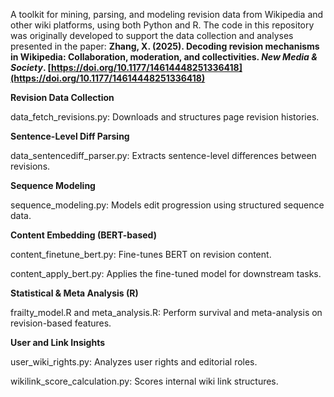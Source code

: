 A toolkit for mining, parsing, and modeling revision data from Wikipedia and other wiki platforms, using both Python and R.
The code in this repository was originally developed to support the data collection and analyses presented in the paper:
**Zhang, X. (2025). Decoding revision mechanisms in Wikipedia: Collaboration, moderation, and collectivities. *New Media & Society*. [https://doi.org/10.1177/14614448251336418](https://doi.org/10.1177/14614448251336418)**

**Revision Data Collection**

data_fetch_revisions.py: Downloads and structures page revision histories.

**Sentence-Level Diff Parsing**

data_sentencediff_parser.py: Extracts sentence-level differences between revisions.

**Sequence Modeling**

sequence_modeling.py: Models edit progression using structured sequence data.

**Content Embedding (BERT-based)**

content_finetune_bert.py: Fine-tunes BERT on revision content.

content_apply_bert.py: Applies the fine-tuned model for downstream tasks.

**Statistical & Meta Analysis (R)**

frailty_model.R and meta_analysis.R: Perform survival and meta-analysis on revision-based features.

**User and Link Insights**

user_wiki_rights.py: Analyzes user rights and editorial roles.

wikilink_score_calculation.py: Scores internal wiki link structures.

